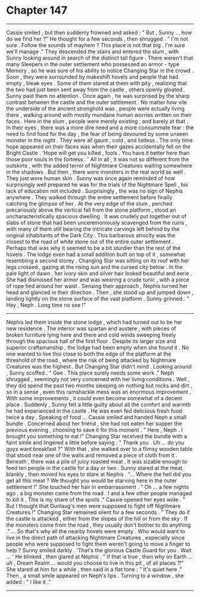 
# Chapter 147


---

Cassie smiled , but then suddenly frowned and asked :
" But , Sunny … how do we find her ?"
He thought for a few seconds , then shrugged .
" I'm not sure . Follow the sounds of mayhem ? This place is not that big . I'm sure we'll manage ."
They descended the stairs and entered the slum , with Sunny looking around in search of the distinct tall figure . There weren't that many Sleepers in the outer settlement who possessed an armor - type Memory , so he was sure of his ability to notice Changing Star in the crowd .
Soon , they were surrounded by makeshift hovels and people that had empty , bleak eyes . Some of them stared at them with pity , realizing that the two had just been sent away from the castle , others openly gloated . Sunny paid them no attention .
Once again , he was surprised by the sharp contrast between the castle and the outer settlement . No matter how vile the underside of the ancient stronghold was , people were actually living there , walking around with mostly mundane human worries written on their faces .
Here in the slum , people were merely existing , and barely at that . In their eyes , there was a more dire need and a more consummate fear : the need to find food for the day , the fear of being devoured by some unseen monster in the night . They were all gaunt , cold , and listless .
The only time hope appeared on their faces was when their gazes accidentally fell on the Bright Castle .
'Hope will get you killed , fools . You have it better here than those poor souls in the fortress . '
All in all , it was not so different from the outskirts , with the added terror of Nightmare Creatures waiting somewhere in the shadows .
But then , there were monsters in the real world as well . They just wore human skin .
Sunny was once again reminded of how surprisingly well prepared he was for the trials of the Nightmare Spell , his lack of education not included .
Surprisingly , the was no sign of Nephis anywhere . They walked through the entire settlement before finally catching the glimpse of her .
At the very edge of the slum , perched precariously above the vertical fall from the stone platform , stood an uncharacteristically spacious dwelling . It was crudely put together out of slabs of stone that had been unceremoniously scavenged from the ruins , with many of them still bearing the intricate carvings left behind by the original inhabitants of the Dark City .
This barbarous atrocity was the closest to the road of white stone out of the entire outer settlement . Perhaps that was why it seemed to be a bit sturdier than the rest of the hovels . The lodge even had a small addition built on top of it , somewhat resembling a second storey .
Changing Star was sitting on its roof with her legs crossed , gazing at the rising sun and the cursed city below . In the pale light of dawn , her ivory skin and silver hair looked beautiful and eerie .
She had dismissed her armor and was wearing a crude tunic , with a piece of rope tied around her waist . Sensing their approach , Nephis turned her head and glanced in their direction .
Then , she stood up and jumped down , landing lightly on the stone surface of the vast platform .
Sunny grinned .
" Hey , Neph . Long time no see !"
***
Nephis led them inside the stone lodge , which had turned out to be her new residence . The interior was spartan and austere , with pieces of broken furniture lying here and there and cold winds sweeping freely through the spacious hall of the first floor .
Despite its larger size and superior craftsmanship , the lodge had been empty when she found it . No one wanted to live this close to both the edge of the platform at the threshold of the road , where the risk of being attacked by Nightmare Creatures was the highest . But Changing Star didn't mind .
Looking around , Sunny scoffed .
" Gee . This place surely needs some work ."
Neph shrugged , seemingly not very concerned with her living conditions .
Well , they did spend the past two months sleeping on nothing but rocks and dirt , so in a sense , even this ramshackle mess was an enormous improvement . With some improvements , it could even become somewhat of a decent place .
Suddenly , Sunny felt a little guilty about all the comfort and warmth he had experienced in the castle . He was even fed delicious fresh food twice a day .
Speaking of food …
Cassie smiled and handed Neph a small bundle . Concerned about her friend , she had not eaten her supper the previous evening , choosing to save it for this moment .
" Here , Neph . I brought you something to eat !"
Changing Star received the bundle with a faint smile and lingered a little before saying :
" Thank you . Uh … do you guys want breakfast ?"
With that , she walked over to a flimsy wooden table that stood near one of the walls and removed a piece of cloth from it . Beneath , there was a pile of juicy roasted meat .
It was sizable enough to feed ten people in the castle for a day or two .
Sunny stared at the meat blankly , then moved his eyes to stare at Nephis .
"... Where the hell did you get all this meat ? We thought you would be starving here in the outer settlement !"
She touched her hair in embarrassment .
" Oh … a few nights ago , a big monster came from the road . I and a few other people managed to kill it . This is my share of the spoils ."
Cassie opened her eyes wide .
" But I thought that Gunlaug's men were supposed to fight off Nightmare Creatures !"
Changing Star remained silent for a few seconds .
" They do if the castle is attacked , either from the slopes of the hill or from the sky . If the monsters come from the road , they usually don't bother to do anything ."
… So that's why all the nearby hovels were empty . Who would want to live in the direct path of attacking Nightmare Creatures , especially since people who were supposed to fight them weren't going to move a finger to help ?
Sunny smiled darkly .
'That's the glorious Castle Guard for you . Wait … '
He blinked , then glared at Nephis .
" If that is true , then why on Earth … uh , Dream Realm ... would you choose to live in this pit , of all places ?!"
She stared at him for a while , then said in a flat tone :
" It's quiet here ."
Then , a small smile appeared on Neph's lips . Turning to a window , she added :
" I like it ."

---

